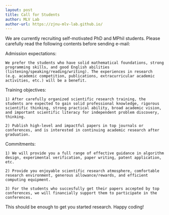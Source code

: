 ```yaml
---
layout: post
title: Call for Students
author: MLV Lab
author-url: https://zjnu-mlv-lab.github.io/
---
```


We are currently recruiting self-motivated PhD and MPhil students. Please carefully read the following contents before sending e-mail:

Admission expectations: 

~~~
We prefer the students who have solid mathematical foundations, strong programming skills, and good English abilities (listening/speaking/reading/writing). The experiences in research (e.g. academic competition, publications, extracurricular academic activities, etc.) will be a benefit.
~~~
Training objectives: 

~~~
1) After carefully organized scientific research training, the students are expected to gain solid professional knowledge, rigorous scientific thinking, strong practical ability, broad academic vision, and important scientific literacy for independent problem discovery, thinking.

2) Publish high-level and impactful papers in top journals or conferences, and is interested in continuing academic research after graduation.
~~~

Commitments: 

~~~
1) We will provide you a full range of effective guidance in algorithm design, experimental verification, paper writing, patent application, etc. 

2) Provide you enjoyable scientific research atmosphere, comfortable research environment, generous allowance/rewards, and efficient computing equipment.

3) For the students who succesfully get their papers accepted by top conferences, we will financially support them to participate in the conferences.
~~~

This should be enough to get you started research. Happy coding!
